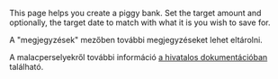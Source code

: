 This page helps you create a piggy bank. Set the target amount and optionally, the target date to match with what it is you wish to save for.

A "megjegyzések" mezőben további megjegyzéseket lehet eltárolni.

A malacperselyekről további információ [a hivatalos dokumentációban](https://firefly-iii.readthedocs.io/en/latest/advanced/piggies.html) található.